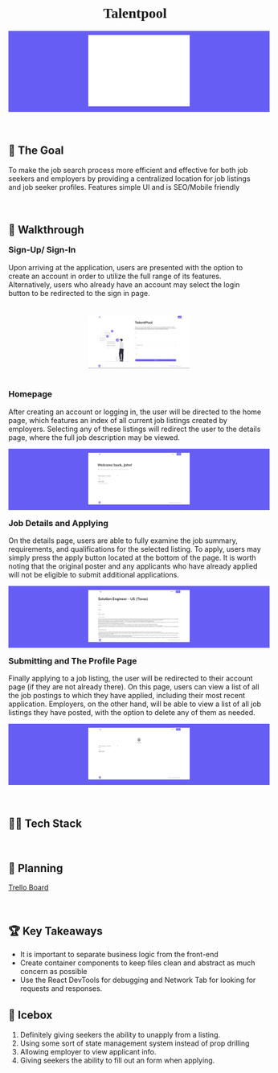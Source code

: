 <h1 style="text-align: center; font-family: 'Mulish'">Talentpool</h1>
<div style="object-fit: contain; max-height: max-content; width: 100%; background-color: #665DF5; padding: 0.5rem">
<div style="object-fit: contain; width: 40%; margin: 0 auto">
<img  src="public/images/md-hero-banner.png" />
</div>
</div>
<h2 style="margin-top: 4rem">🥅 The Goal</h2>
<p>To make the job search process more efficient and effective for both job seekers and employers by providing a centralized location for job listings and job seeker profiles. Features simple UI and is SEO/Mobile friendly<p>
<h2 style="margin-top: 4rem">🚶 Walkthrough</h2>
<h3 style="margin-top: 1rem">Sign-Up/ Sign-In</h3>
<p>Upon arriving at the application, users are presented with the option to create an account in order to utilize the full range of its features. Alternatively, users who already have an account may select the login button to be redirected to the sign in page.</p>
<div style="object-fit: contain; max-height: max-content; width: 100%; padding: 0.5rem" bgcolor="#665DF5">
<div style="object-fit: contain; width: 40%; margin: 0 auto">

![This is an image](public/images/landingpage-ss.PNG)
</div>
</div>
<h3 style="margin-top: 1rem">Homepage</h3>
<p>After creating an account or logging in, the user will be directed to the home page, which features an index of all current job listings created by employers. Selecting any of these listings will redirect the user to the details page, where the full job description may be viewed.</p>  
<div style="object-fit: contain; max-height: max-content; width: 100%; background-color: #665DF5; padding: 0.5rem">
<div style="object-fit: contain; width: 40%; margin: 0 auto">
<img  src="public/images/homepage-ss.png" />
</div>
</div>
<h3 style="margin-top: 1rem">Job Details and Applying</h3>
<p>On the details page, users are able to fully examine the job summary, requirements, and qualifications for the selected listing. To apply, users may simply press the apply button located at the bottom of the page. It is worth noting that the original poster and any applicants who have already applied will not be eligible to submit additional applications.</p>
<div style="object-fit: contain; max-height: max-content; width: 100%; background-color: #665DF5; padding: 0.5rem">
<div style="object-fit: contain; width: 40%; margin: 0 auto">
<img  src="public/images/detailpage-ss.png" />
</div>
</div>
<h3 style="margin-top: 1rem">Submitting and The Profile Page</h3>
<p>Finally applying to a job listing, the user will be redirected to their account page (if they are not already there). On this page, users can view a list of all the job postings to which they have applied, including their most recent application. Employers, on the other hand, will be able to view a list of all job listings they have posted, with the option to delete any of them as needed.</p>
<div style="object-fit: contain; max-height: max-content; width: 100%; background-color: #665DF5; padding: 0.5rem">
<div style="object-fit: contain; width: 40%; margin: 0 auto">
<img  src="public/images/profilepage-ss.png" />
</div>
</div>
<h2 style="margin-top: 4rem">👨‍💻 Tech Stack</h2>

<h2 style="margin-top: 4rem">📝 Planning</h2>
<a href="https://trello.com/b/dWfPLffG/sei-project-4" target="_blank" rel="noopener noreferrer">Trello Board</a>

<h2 style="margin-top: 4rem">🏆 Key Takeaways</h2>
<ul>
<li>It is important to separate business logic from the front-end</li>
<li>Create container components to keep files clean and abstract as much concern as possible</li>
<li>Use the React DevTools for debugging and Network Tab for looking for requests and responses.</li>
</ul>
<h2 style="margin-top: 2rem">🧊 Icebox</h2>
<ol>
<li>Definitely giving seekers the ability to unapply from a listing.</li>
<li>Using some sort of state management system instead of prop drilling</li>
<li>Allowing employer to view applicant info.</li>
<li>Giving seekers the ability to fill out an form when applying.</li>
</ol>